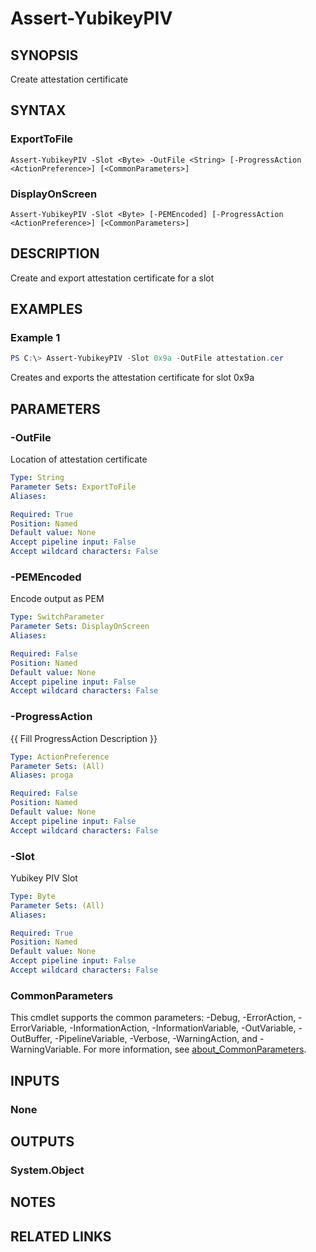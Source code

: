 ﻿---
external help file: powershellYK.dll-Help.xml
Module Name: powershellYK
online version:
schema: 2.0.0
---

# Assert-YubikeyPIV

## SYNOPSIS
Create attestation certificate

## SYNTAX

### ExportToFile
```
Assert-YubikeyPIV -Slot <Byte> -OutFile <String> [-ProgressAction <ActionPreference>] [<CommonParameters>]
```

### DisplayOnScreen
```
Assert-YubikeyPIV -Slot <Byte> [-PEMEncoded] [-ProgressAction <ActionPreference>] [<CommonParameters>]
```

## DESCRIPTION
Create and export attestation certificate for a slot

## EXAMPLES

### Example 1
```powershell
PS C:\> Assert-YubikeyPIV -Slot 0x9a -OutFile attestation.cer
```

Creates and exports the attestation certificate for slot 0x9a

## PARAMETERS

### -OutFile
Location of attestation certificate

```yaml
Type: String
Parameter Sets: ExportToFile
Aliases:

Required: True
Position: Named
Default value: None
Accept pipeline input: False
Accept wildcard characters: False
```

### -PEMEncoded
Encode output as PEM

```yaml
Type: SwitchParameter
Parameter Sets: DisplayOnScreen
Aliases:

Required: False
Position: Named
Default value: None
Accept pipeline input: False
Accept wildcard characters: False
```

### -ProgressAction
{{ Fill ProgressAction Description }}

```yaml
Type: ActionPreference
Parameter Sets: (All)
Aliases: proga

Required: False
Position: Named
Default value: None
Accept pipeline input: False
Accept wildcard characters: False
```

### -Slot
Yubikey PIV Slot

```yaml
Type: Byte
Parameter Sets: (All)
Aliases:

Required: True
Position: Named
Default value: None
Accept pipeline input: False
Accept wildcard characters: False
```

### CommonParameters
This cmdlet supports the common parameters: -Debug, -ErrorAction, -ErrorVariable, -InformationAction, -InformationVariable, -OutVariable, -OutBuffer, -PipelineVariable, -Verbose, -WarningAction, and -WarningVariable. For more information, see [about_CommonParameters](http://go.microsoft.com/fwlink/?LinkID=113216).

## INPUTS

### None

## OUTPUTS

### System.Object
## NOTES

## RELATED LINKS
